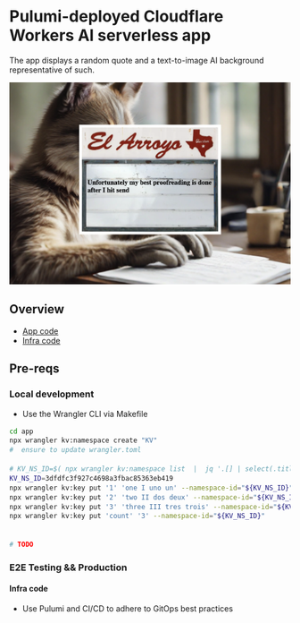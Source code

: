 # Pulumi-deployed Cloudflare Workers AI serverless app

The app displays a random quote and a text-to-image AI background representative of such.

![Screenshot](./docs/images/hero.png)

## Overview

- [App code](./app/)
- [Infra code](./infra/)

## Pre-reqs

### Local development

- Use the Wrangler CLI via Makefile

```bash
cd app
npx wrangler kv:namespace create "KV" 
#  ensure to update wrangler.toml

# KV_NS_ID=$( npx wrangler kv:namespace list  |  jq '.[] | select(.title == "kv-wrangler") | .id' -r )
KV_NS_ID=3dfdfc3f927c4698a3fbac85363eb419
npx wrangler kv:key put '1' 'one I uno un' --namespace-id="${KV_NS_ID}"
npx wrangler kv:key put '2' 'two II dos deux' --namespace-id="${KV_NS_ID}"
npx wrangler kv:key put '3' 'three III tres trois' --namespace-id="${KV_NS_ID}"
npx wrangler kv:key put 'count' '3' --namespace-id="${KV_NS_ID}"


# TODO
```

### E2E Testing && Production

#### Infra code

- Use Pulumi and CI/CD to adhere to GitOps best practices

```bash
```
